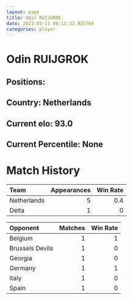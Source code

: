 ```yaml
---  
layout: page  
title: Odin RUIJGROK  
date: 2023-03-11 00:11:32.925704  
categories: player  
---
```

# Odin RUIJGROK

## Positions: 

## Country: Netherlands

## Current elo: 93.0

## Current Percentile: None

# Match History


| Team        |   Appearances |   Win Rate |
|:------------|--------------:|-----------:|
| Netherlands |             5 |        0.4 |
| Delta       |             1 |        0   |

| Opponent        |   Matches |   Win Rate |
|:----------------|----------:|-----------:|
| Belgium         |         1 |          1 |
| Brussels Devils |         1 |          0 |
| Georgia         |         1 |          0 |
| Germany         |         1 |          1 |
| Italy           |         1 |          0 |
| Spain           |         1 |          0 |